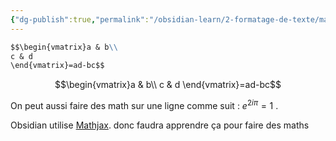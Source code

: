 ```yaml
---
{"dg-publish":true,"permalink":"/obsidian-learn/2-formatage-de-texte/math/"}
---
```


```md
$$\begin{vmatrix}a & b\\
c & d
\end{vmatrix}=ad-bc$$
```

$$\begin{vmatrix}a & b\\
c & d
\end{vmatrix}=ad-bc$$

On peut aussi faire des math sur une ligne comme suit :  $e^{2i\pi} = 1$ .

Obsidian utilise [Mathjax](http://docs.mathjax.org/en/latest/basic/mathjax.html). donc faudra apprendre ça pour faire des maths